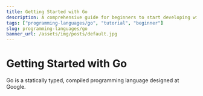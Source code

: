 ```yaml
---
title: Getting Started with Go
description: A comprehensive guide for beginners to start developing with Go
tags: ["programming-languages/go", "tutorial", "beginner"]
slug: programming-languages/go
banner_url: /assets/img/posts/default.jpg
---
```


# Getting Started with Go

Go is a statically typed, compiled programming language designed at Google.
